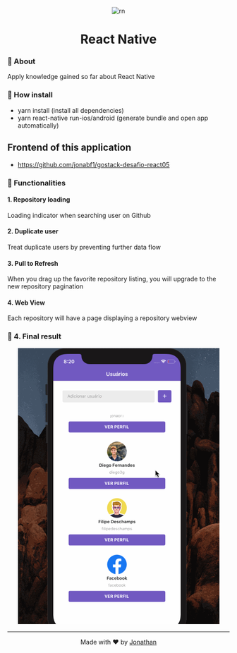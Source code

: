 <p align="center">
    <img alt="rn" src="https://rocketseat.com.br/static/images/update/curso-react-native.svg" width="120px"/>
</p>

<h1 align="center">React Native</h1>

### :rocket: About

Apply knowledge gained so far about React Native

### :rocket: How install
- yarn install (install all dependencies)
- yarn react-native run-ios/android (generate bundle and open app automatically)

## Frontend of this application
- https://github.com/jonabf1/gostack-desafio-react05

### :rocket: Functionalities

#### 1. Repository loading

Loading indicator when searching user on Github

#### 2. Duplicate user

Treat duplicate users by preventing further data flow

#### 3. Pull to Refresh

When you drag up the favorite repository listing, you will upgrade to the new repository pagination

#### 4. Web View

Each repository will have a page displaying a repository webview

### :rocket: 4. Final result

<p align="center">
<img src="assets/gifreactnative.gif" alt="gif"/>
</p>

<hr/>

<p align="center">
Made with ♥ by <a href="https://www.linkedin.com/in/jonathan-barros-franco">Jonathan</a>
</p>

